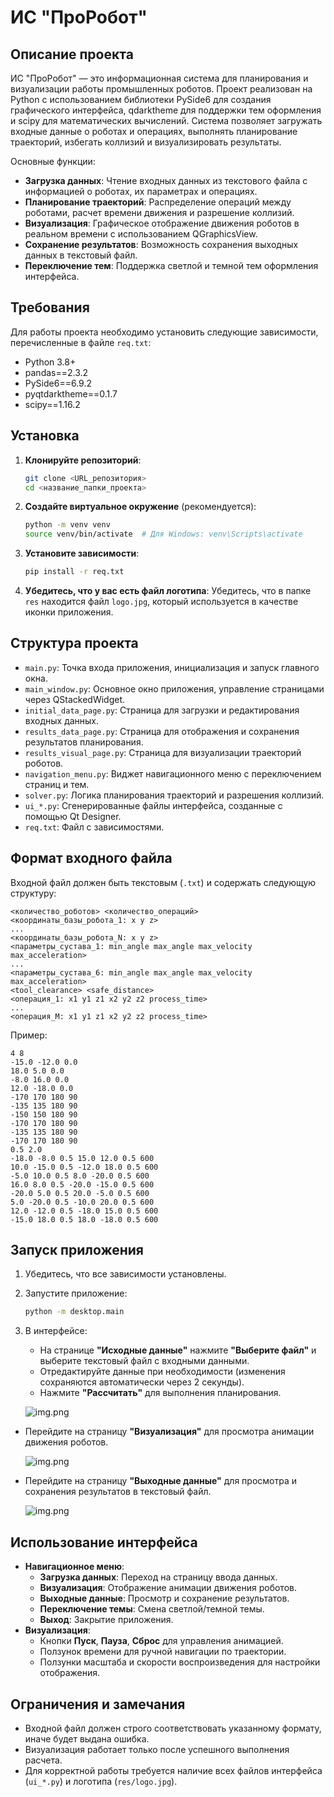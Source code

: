 # ИС "ПроРобот"

## Описание проекта
ИС "ПроРобот" — это информационная система для планирования и визуализации работы промышленных роботов. Проект реализован на Python с использованием библиотеки PySide6 для создания графического интерфейса, qdarktheme для поддержки тем оформления и scipy для математических вычислений. Система позволяет загружать входные данные о роботах и операциях, выполнять планирование траекторий, избегать коллизий и визуализировать результаты.

Основные функции:
- **Загрузка данных**: Чтение входных данных из текстового файла с информацией о роботах, их параметрах и операциях.
- **Планирование траекторий**: Распределение операций между роботами, расчет времени движения и разрешение коллизий.
- **Визуализация**: Графическое отображение движения роботов в реальном времени с использованием QGraphicsView.
- **Сохранение результатов**: Возможность сохранения выходных данных в текстовый файл.
- **Переключение тем**: Поддержка светлой и темной тем оформления интерфейса.

## Требования
Для работы проекта необходимо установить следующие зависимости, перечисленные в файле `req.txt`:
- Python 3.8+
- pandas==2.3.2
- PySide6==6.9.2
- pyqtdarktheme==0.1.7
- scipy==1.16.2

## Установка
1. **Клонируйте репозиторий**:
   ```bash
   git clone <URL_репозитория>
   cd <название_папки_проекта>
   ```

2. **Создайте виртуальное окружение** (рекомендуется):
   ```bash
   python -m venv venv
   source venv/bin/activate  # Для Windows: venv\Scripts\activate
   ```

3. **Установите зависимости**:
   ```bash
   pip install -r req.txt
   ```

4. **Убедитесь, что у вас есть файл логотипа**:
   Убедитесь, что в папке `res` находится файл `logo.jpg`, который используется в качестве иконки приложения.

## Структура проекта
- `main.py`: Точка входа приложения, инициализация и запуск главного окна.
- `main_window.py`: Основное окно приложения, управление страницами через QStackedWidget.
- `initial_data_page.py`: Страница для загрузки и редактирования входных данных.
- `results_data_page.py`: Страница для отображения и сохранения результатов планирования.
- `results_visual_page.py`: Страница для визуализации траекторий роботов.
- `navigation_menu.py`: Виджет навигационного меню с переключением страниц и тем.
- `solver.py`: Логика планирования траекторий и разрешения коллизий.
- `ui_*.py`: Сгенерированные файлы интерфейса, созданные с помощью Qt Designer.
- `req.txt`: Файл с зависимостями.

## Формат входного файла
Входной файл должен быть текстовым (`.txt`) и содержать следующую структуру:
```
<количество_роботов> <количество_операций>
<координаты_базы_робота_1: x y z>
...
<координаты_базы_робота_N: x y z>
<параметры_сустава_1: min_angle max_angle max_velocity max_acceleration>
...
<параметры_сустава_6: min_angle max_angle max_velocity max_acceleration>
<tool_clearance> <safe_distance>
<операция_1: x1 y1 z1 x2 y2 z2 process_time>
...
<операция_M: x1 y1 z1 x2 y2 z2 process_time>
```

Пример:
```
4 8
-15.0 -12.0 0.0
18.0 5.0 0.0
-8.0 16.0 0.0
12.0 -18.0 0.0
-170 170 180 90
-135 135 180 90
-150 150 180 90
-170 170 180 90
-135 135 180 90
-170 170 180 90
0.5 2.0
-18.0 -8.0 0.5 15.0 12.0 0.5 600
10.0 -15.0 0.5 -12.0 18.0 0.5 600
-5.0 10.0 0.5 8.0 -20.0 0.5 600
16.0 8.0 0.5 -20.0 -15.0 0.5 600
-20.0 5.0 0.5 20.0 -5.0 0.5 600
5.0 -20.0 0.5 -10.0 20.0 0.5 600
12.0 -12.0 0.5 -18.0 15.0 0.5 600
-15.0 18.0 0.5 18.0 -18.0 0.5 600
```

## Запуск приложения
1. Убедитесь, что все зависимости установлены.
2. Запустите приложение:
   ```bash
   python -m desktop.main
   ```
3. В интерфейсе:
   - На странице **"Исходные данные"** нажмите **"Выберите файл"** и выберите текстовый файл с входными данными.
   - Отредактируйте данные при необходимости (изменения сохраняются автоматически через 2 секунды).
   - Нажмите **"Рассчитать"** для выполнения планирования.
    
    ![img.png](img/img.png)

  - Перейдите на страницу **"Визуализация"** для просмотра анимации движения роботов.

    ![img.png](img/img1.png)

  - Перейдите на страницу **"Выходные данные"** для просмотра и сохранения результатов в текстовый файл.
    
    ![img.png](img/img3.png)

## Использование интерфейса
- **Навигационное меню**:
  - **Загрузка данных**: Переход на страницу ввода данных.
  - **Визуализация**: Отображение анимации движения роботов.
  - **Выходные данные**: Просмотр и сохранение результатов.
  - **Переключение темы**: Смена светлой/темной темы.
  - **Выход**: Закрытие приложения.
- **Визуализация**:
  - Кнопки **Пуск**, **Пауза**, **Сброс** для управления анимацией.
  - Ползунок времени для ручной навигации по траектории.
  - Ползунки масштаба и скорости воспроизведения для настройки отображения.

## Ограничения и замечания
- Входной файл должен строго соответствовать указанному формату, иначе будет выдана ошибка.
- Визуализация работает только после успешного выполнения расчета.
- Для корректной работы требуется наличие всех файлов интерфейса (`ui_*.py`) и логотипа (`res/logo.jpg`).
